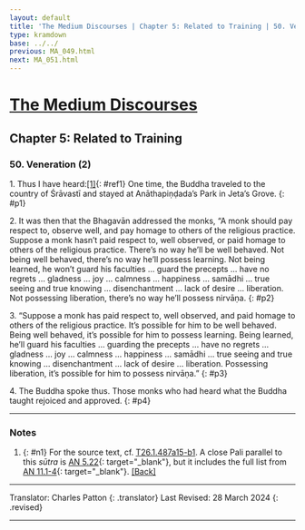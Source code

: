 ```yaml
---
layout: default
title: 'The Medium Discourses | Chapter 5: Related to Training | 50. Veneration (2)'
type: kramdown
base: ../../
previous: MA_049.html
next: MA_051.html
---
```


# [The Medium Discourses](index.html)
## Chapter 5: Related to Training
### 50. Veneration (2)

1\. Thus I have heard:[\[1\]](#n1){: #ref1} One time, the Buddha traveled to the country of Śrāvastī and stayed at Anāthapiṇḍada’s Park in Jeta’s Grove.
{: #p1}

2\. It was then that the Bhagavān addressed the monks, “A monk should pay respect to, observe well, and pay homage to others of the religious practice. Suppose a monk hasn’t paid respect to, well observed, or paid homage to others of the religious practice. There’s no way he’ll be well behaved. Not being well behaved, there’s no way he’ll possess learning. Not being learned, he won’t guard his faculties … guard the precepts … have no regrets … gladness … joy … calmness … happiness … samādhi … true seeing and true knowing … disenchantment … lack of desire … liberation. Not possessing liberation, there’s no way he’ll possess nirvāṇa.
{: #p2}

3\. “Suppose a monk has paid respect to, well observed, and paid homage to others of the religious practice. It’s possible for him to be well behaved. Being well behaved, it’s possible for him to possess learning. Being learned, he’ll guard his faculties … guarding the precepts … have no regrets … gladness … joy … calmness … happiness … samādhi … true seeing and true knowing … disenchantment … lack of desire … liberation. Possessing liberation, it’s possible for him to possess nirvāṇa.”
{: #p3}

4\. The Buddha spoke thus. Those monks who had heard what the Buddha taught rejoiced and approved.
{: #p4}

---

### Notes

1. {: #n1} For the source text, cf. <a href="https://cbetaonline.dila.edu.tw/zh/T01n0026_p0487a15" target="_blank">T26.1.487a15-b1</a>. A close Pali parallel to this <em>sūtra</em> is [AN 5.22](https://suttacentral.net/an5.22){: target="_blank"}, but it includes the full list from [AN 11.1-4](https://suttacentral.net/an11.1){: target="_blank"}. [\[Back\]](#ref1)

---

Translator: Charles Patton
{: .translator}
Last Revised: 28 March 2024
{: .revised}

---